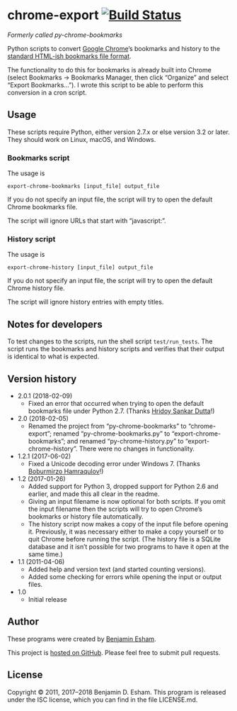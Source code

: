 # chrome-export [![Build Status](https://travis-ci.org/bdesham/chrome-export.svg?branch=master)](https://travis-ci.org/bdesham/chrome-export)

*Formerly called py-chrome-bookmarks*

Python scripts to convert [Google Chrome]’s bookmarks and history to the [standard HTML-ish bookmarks file format][format].

[Google Chrome]: http://www.google.com/chrome/
[format]: https://msdn.microsoft.com/en-us/library/aa753582(v=vs.85).aspx

The functionality to do this for bookmarks is already built into Chrome (select Bookmarks&nbsp;→ Bookmarks Manager, then click “Organize” and select “Export Bookmarks…”). I wrote this script to be able to perform this conversion in a cron script.

## Usage

These scripts require Python, either version 2.7.x or else version 3.2 or later. They should work on Linux, macOS, and Windows.

### Bookmarks script

The usage is

    export-chrome-bookmarks [input_file] output_file

If you do not specify an input file, the script will try to open the default Chrome bookmarks file.

The script will ignore URLs that start with “javascript:”.

### History script

The usage is

    export-chrome-history [input_file] output_file

If you do not specify an input file, the script will try to open the default Chrome history file.

The script will ignore history entries with empty titles.

## Notes for developers

To test changes to the scripts, run the shell script `test/run_tests`. The script runs the bookmarks and history scripts and verifies that their output is identical to what is expected.

## Version history

* 2.0.1 (2018-02-09)
    - Fixed an error that occurred when trying to open the default bookmarks file under Python 2.7. (Thanks [Hridoy Sankar Dutta](https://github.com/hridaydutta123)!)
* 2.0 (2018-02-05)
    - Renamed the project from “py-chrome-bookmarks” to “chrome-export”; renamed “py-chrome-bookmarks.py” to “export-chrome-bookmarks”; and renamed “py-chrome-history.py” to “export-chrome-history”. There were no changes in functionality.
* 1.2.1 (2017-06-02)
    - Fixed a Unicode decoding error under Windows 7. (Thanks [Boburmirzo Hamraqulov](https://github.com/bzimor)!)
* 1.2 (2017-01-26)
    - Added support for Python 3, dropped support for Python 2.6 and earlier, and made this all clear in the readme.
    - Giving an input filename is now optional for both scripts. If you omit the input filename then the scripts will try to open Chrome’s bookmarks or history file automatically.
    - The history script now makes a copy of the input file before opening it. Previously, it was necessary either to make a copy yourself or to quit Chrome before running the script. (The history file is a SQLite database and it isn’t possible for two programs to have it open at the same time.)
* 1.1 (2011-04-06)
    - Added help and version text (and started counting versions).
    - Added some checking for errors while opening the input or output files.
* 1.0
    - Initial release

## Author

These programs were created by [Benjamin Esham](https://esham.io).

This project is [hosted on GitHub](https://github.com/bdesham/chrome-export). Please feel free to submit pull requests.

## License

Copyright © 2011, 2017–2018 Benjamin D. Esham. This program is released under the ISC license, which you can find in the file LICENSE.md.
